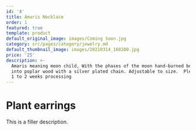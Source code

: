 ```yaml
---
id: '4'
title: Amaris Necklace
order: 1
featured: true
template: product
default_original_image: images/Coming Soon.jpg
category: src/pages/category/jewelry.md
default_thumbnail_image: images/20210314_160200.jpg
price: '25'
description: >-
  Amaris meaning moon child, With the phases of the moon hand-burned beautifully
  into poplar wood with a silver plated chain. Adjustable to size.  Please allow
  1 to 2 weeks processing
---
```

# Plant earrings

This is a filler description.
